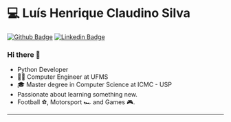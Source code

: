 # 💻 Luís Henrique Claudino Silva
[![Github Badge](https://img.shields.io/badge/-Github-000?style=flat-square&logo=Github&logoColor=white&link=https://github.com/luishclaudino)](https://github.com/luishclaudino)
[![Linkedin Badge](https://img.shields.io/badge/-LinkedIn-blue?style=flat-square&logo=Linkedin&logoColor=white&link=https://www.linkedin.com/in/luishclaudino/)](https://www.linkedin.com/in/luishclaudino/)
<!--[![Gmail Badge](https://img.shields.io/badge/-Gmail-c14438?style=flat-square&logo=Gmail&logoColor=white&link=mailto:lhcs10@gmail.com)](mailto:lhcs10@gmail.com)-->
### Hi there 👋
- Python Developer
- 👨‍💻 Computer Engineer at UFMS
- 🎓 Master degree in Computer Science at ICMC - USP
- Passionate about learning something new.
- Football ⚽, Motorsport 🏎️ and Games 🎮.

---

<!--
**luishclaudino/luishclaudino** is a ✨ _special_ ✨ repository because its `README.md` (this file) appears on your GitHub profile.

Here are some ideas to get you started:

- 🔭 I’m currently working on ...
- 🌱 I’m currently learning ...
- 👯 I’m looking to collaborate on ...
- 🤔 I’m looking for help with ...
- 💬 Ask me about ...
- 📫 How to reach me: ...
- 😄 Pronouns: ...
- ⚡ Fun fact: ...
-->
